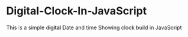 # Digital-Clock-In-JavaScript
This is a simple digital Date and time Showing clock build in JavaScript
